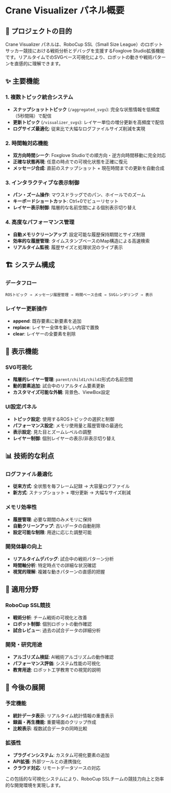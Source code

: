 # Crane Visualizer パネル概要

## 🎯 プロジェクトの目的

Crane Visualizer パネルは、RoboCup SSL（Small Size League）のロボットサッカー競技における戦術分析とデバッグを支援するFoxglove Studio拡張機能です。リアルタイムでのSVGベース可視化により、ロボットの動きや戦術パターンを直感的に理解できます。

## ✨ 主要機能

### 1. 複数トピック統合システム
- **スナップショットトピック** (`/aggregated_svgs`): 完全な状態情報を低頻度（5秒間隔）で配信
- **更新トピック** (`/visualizer_svgs`): レイヤー単位の増分更新を高頻度で配信
- **ログサイズ最適化**: 従来比で大幅なログファイルサイズ削減を実現

### 2. 時間軸対応機能
- **双方向時間シーク**: Foxglove Studioでの順方向・逆方向時間移動に完全対応
- **正確な状態再現**: 任意の時点での可視化状態を正確に復元
- **メッセージ合成**: 直前のスナップショット + 現在時間までの更新を自動合成

### 3. インタラクティブな表示制御
- **パン・ズーム操作**: マウスドラッグでのパン、ホイールでのズーム
- **キーボードショートカット**: Ctrl+0でビューリセット
- **レイヤー表示制御**: 階層的な名前空間による個別表示切り替え

### 4. 高度なパフォーマンス管理
- **自動メモリクリーンアップ**: 設定可能な履歴保持期間とサイズ制限
- **効率的な履歴管理**: タイムスタンプベースのMap構造による高速検索
- **リアルタイム監視**: 履歴サイズと処理状況のライブ表示

## 🏗️ システム構成

### データフロー
```
ROSトピック → メッセージ履歴管理 → 時間ベース合成 → SVGレンダリング → 表示
```

### レイヤー更新操作
- **append**: 既存要素に新要素を追加
- **replace**: レイヤー全体を新しい内容で置換
- **clear**: レイヤーの全要素を削除

## 🎨 表示機能

### SVG可視化
- **階層的レイヤー管理**: `parent/child1/child2`形式の名前空間
- **動的要素追加**: 試合中のリアルタイム要素更新
- **カスタマイズ可能な外観**: 背景色、ViewBox設定

### UI設定パネル
- **トピック設定**: 使用するROSトピックの選択と制御
- **パフォーマンス設定**: メモリ使用量と履歴管理の最適化
- **表示設定**: 見た目とズームレベルの調整
- **レイヤー制御**: 個別レイヤーの表示/非表示切り替え

## 📊 技術的な利点

### ログファイル最適化
- **従来方式**: 全状態を毎フレーム記録 → 大容量ログファイル
- **新方式**: スナップショット + 増分更新 → 大幅なサイズ削減

### メモリ効率性
- **履歴管理**: 必要な期間のみメモリに保持
- **自動クリーンアップ**: 古いデータの自動削除
- **設定可能な制限**: 用途に応じた調整可能

### 開発体験の向上
- **リアルタイムデバッグ**: 試合中の戦術パターン分析
- **時間軸分析**: 特定時点での詳細な状況確認
- **視覚的理解**: 複雑な動きパターンの直感的把握

## 🔧 適用分野

### RoboCup SSL競技
- **戦術分析**: チーム戦術の可視化と改善
- **ロボット制御**: 個別ロボットの動作確認
- **試合レビュー**: 過去の試合データの詳細分析

### 開発・研究用途
- **アルゴリズム検証**: AI戦術アルゴリズムの動作確認
- **パフォーマンス評価**: システム性能の可視化
- **教育用途**: ロボット工学教育での視覚的説明

## 🚀 今後の展開

### 予定機能
- **統計データ表示**: リアルタイム統計情報の重畳表示
- **録画・再生機能**: 重要場面のクリップ作成
- **比較表示**: 複数試合データの同時比較

### 拡張性
- **プラグインシステム**: カスタム可視化要素の追加
- **API拡張**: 外部ツールとの連携強化
- **クラウド対応**: リモートデータソースの対応

この包括的な可視化システムにより、RoboCup SSLチームの競技力向上と効率的な開発環境を実現します。